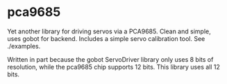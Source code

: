# pca9685

Yet another library for driving servos via a PCA9685.  Clean and
simple, uses gobot for backend.  Includes a simple servo calibration
tool.  See ./examples.

Written in part because the gobot ServoDriver library only uses 8 bits
of resolution, while the pca9685 chip supports 12 bits. This library
uses all 12 bits.
